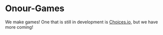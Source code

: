 # Onour-Games
We make games! One that is still in development is [Choices.io](choicesio.herokuapp.com), but we have more coming!
